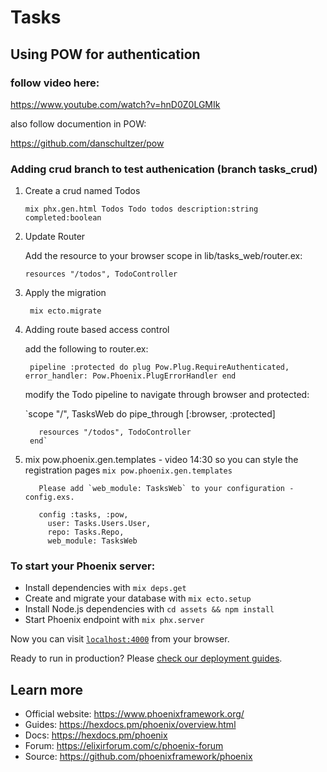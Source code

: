 # Tasks
## Using POW for authentication 

### follow video here:

https://www.youtube.com/watch?v=hnD0Z0LGMIk

also follow documention in POW:

https://github.com/danschultzer/pow


### Adding crud branch to test authenication (branch tasks_crud)

1.  Create a crud named Todos
    
    `mix phx.gen.html Todos Todo todos description:string completed:boolean`
    
2.  Update Router 

    Add the resource to your browser scope in lib/tasks_web/router.ex:
    
        resources "/todos", TodoController
        
3.  Apply the migration

    ` mix ecto.migrate`  
    
4.  Adding route based access control

    add the following to router.ex:
    
     ` pipeline :protected do
          plug Pow.Plug.RequireAuthenticated,
            error_handler: Pow.Phoenix.PlugErrorHandler
        end`
        
    modify the Todo pipeline to navigate through browser and protected:
    
      `scope "/", TasksWeb do
           pipe_through [:browser, :protected]
       
           resources "/todos", TodoController
         end`  
5. mix pow.phoenix.gen.templates  - video 14:30
   so you can style the registration pages
          `mix pow.phoenix.gen.templates`
          
          Please add `web_module: TasksWeb` to your configuration - config.exs.
          
          config :tasks, :pow,
            user: Tasks.Users.User,
            repo: Tasks.Repo,
            web_module: TasksWeb

             


    


### To start your Phoenix server:

  * Install dependencies with `mix deps.get`
  * Create and migrate your database with `mix ecto.setup`
  * Install Node.js dependencies with `cd assets && npm install`
  * Start Phoenix endpoint with `mix phx.server`

Now you can visit [`localhost:4000`](http://localhost:4000) from your browser.

Ready to run in production? Please [check our deployment guides](https://hexdocs.pm/phoenix/deployment.html).

## Learn more

  * Official website: https://www.phoenixframework.org/
  * Guides: https://hexdocs.pm/phoenix/overview.html
  * Docs: https://hexdocs.pm/phoenix
  * Forum: https://elixirforum.com/c/phoenix-forum
  * Source: https://github.com/phoenixframework/phoenix
